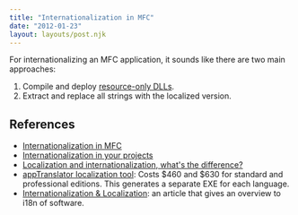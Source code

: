 ```yaml
---
title: "Internationalization in MFC"
date: "2012-01-23"
layout: layouts/post.njk
---
```


For internationalizing an MFC application, it sounds like there are two main
approaches:

1. Compile and deploy
   [resource-only DLLs](http://support.microsoft.com/kb/198846).
2. Extract and replace all strings with the localized version.

## References

- [Internationalization in MFC](http://stackoverflow.com/questions/4398402/internationalization-in-mfc)
- [Internationalization in your projects](http://stackoverflow.com/questions/898/internationalization-in-your-projects)
- [Localization and internationalization, what's the difference?](http://stackoverflow.com/questions/506743/localization-and-internationalization-whats-the-difference)
- [appTranslator localization tool](http://www.apptranslator.com/apptranslator.html):
  Costs $460 and $630 for standard and professional editions. This generates a
  separate EXE for each language.
- [Internationalization & Localization](http://www.suodenjoki.dk/us/productions/articles/localization.htm):
  an article that gives an overview to i18n of software.
